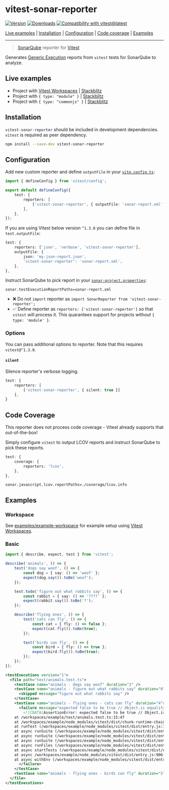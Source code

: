 # vitest-sonar-reporter

[![Version][version-badge]][npm-url]
[![Downloads][downloads-url]][npm-url]
[![Compatibility with vitest@latest][vitest-check-badge]][vitest-check-url]

[Live examples](#live-examples) | [Installation](#installation) | [Configuration](#configuration) | [Code coverage](#code-coverage) | [Examples](#examples)

---

> [SonarQube](https://docs.sonarqube.org/) reporter for [Vitest](https://vitest.dev/)

Generates [Generic Execution](https://docs.sonarqube.org/latest/analysis/generic-test/#header-2) reports from `vitest` tests for SonarQube to analyze.

## Live examples

-   Project with [Vitest Workspaces](https://vitest.dev/guide/workspace.html) | [Stackblitz](https://stackblitz.com/edit/vitest-sonar-reporter-workspaces)
-   Project with `{ type: "module" }` | [Stackblitz](https://stackblitz.com/edit/vitest-sonar-reporter-esm)
-   Project with `{ type: "commonjs" }` | [Stackblitz](https://stackblitz.com/edit/vitest-sonar-reporter-cjs)

## Installation

`vitest-sonar-reporter` should be included in development dependencies. `vitest` is required as peer dependency.

```sh
npm install --save-dev vitest-sonar-reporter
```

## Configuration

Add new custom reporter and define `outputFile` in your [`vite.config.ts`](https://vitest.dev/config/):

```ts
import { defineConfig } from 'vitest/config';

export default defineConfig({
    test: {
        reporters: [
            ['vitest-sonar-reporter', { outputFile: 'sonar-report.xml' }],
        ],
    },
});
```

If you are using Vitest below version `^1.3.0` you can define file in `test.outputFile`:

```ts
test: {
    reporters: ['json', 'verbose', 'vitest-sonar-reporter'],
    outputFile: {
        json: 'my-json-report.json',
        'vitest-sonar-reporter': 'sonar-report.xml',
    },
},
```

Instruct SonarQube to pick report in your [`sonar-project.properties`](https://docs.sonarqube.org/latest/analysis/scan/sonarscanner/):

```
sonar.testExecutionReportPaths=sonar-report.xml
```

-   ❌ Do not `import` reporter as `import SonarReporter from 'vitest-sonar-reporter';`
-   ✅ Define reporter as `reporters: ['vitest-sonar-reporter']` so that `vitest` will process it. This quarantees support for projects without `{ type: 'module' }`.

### Options

You can pass additional options to reporter. Note that this requires `vitest@^1.3.0`.

#### `silent`

Silence reporter's verbose logging.

```ts
test: {
    reporters: [
        ['vitest-sonar-reporter', { silent: true }]
    ],
}
```

## Code Coverage

This reporter does not process code coverage - Vitest already supports that out-of-the-box!

Simply configure `vitest` to output LCOV reports and instruct SonarQube to pick these reports.

```ts
test: {
    coverage: {
        reporters: 'lcov',
    },
},
```

```
sonar.javascript.lcov.reportPaths=./coverage/lcov.info
```

## Examples

### Workspace

See [examples/example-workspace](https://github.com/AriPerkkio/vitest-sonar-reporter/tree/main/examples/example-workspace) for example setup using [Vitest Workspaces](https://vitest.dev/guide/workspace.html).

### Basic

```ts
import { describe, expect, test } from 'vitest';

describe('animals', () => {
    test('dogs say woof', () => {
        const dog = { say: () => 'woof' };
        expect(dog.say()).toBe('woof');
    });

    test.todo('figure out what rabbits say', () => {
        const rabbit = { say: () => '????' };
        expect(rabbit.say()).toBe('?');
    });

    describe('flying ones', () => {
        test('cats can fly', () => {
            const cat = { fly: () => false };
            expect(cat.fly()).toBe(true);
        });

        test('birds can fly', () => {
            const bird = { fly: () => true };
            expect(bird.fly()).toBe(true);
        });
    });
});
```

```xml
<testExecutions version="1">
  <file path="test/animals.test.ts">
    <testCase name="animals - dogs say woof" duration="2" />
    <testCase name="animals - figure out what rabbits say" duration="0">
      <skipped message="figure out what rabbits say" />
    </testCase>
    <testCase name="animals - flying ones - cats can fly" duration="4">
      <failure message="expected false to be true // Object.is equality">
        <![CDATA[AssertionError: expected false to be true // Object.is equality
    at /workspaces/example/test/animals.test.ts:15:47
    at /workspaces/example/node_modules/vitest/dist/chunk-runtime-chain.7032872a.js:82:26
    at runTest (/workspaces/example/node_modules/vitest/dist/entry.js:771:40)
    at async runSuite (/workspaces/example/node_modules/vitest/dist/entry.js:836:13)
    at async runSuite (/workspaces/example/node_modules/vitest/dist/entry.js:836:13)
    at async runSuite (/workspaces/example/node_modules/vitest/dist/entry.js:836:13)
    at async runFiles (/workspaces/example/node_modules/vitest/dist/entry.js:873:5)
    at async startTests (/workspaces/example/node_modules/vitest/dist/entry.js:879:3)
    at async /workspaces/example/node_modules/vitest/dist/entry.js:906:7
    at async withEnv (/workspaces/example/node_modules/vitest/dist/entry.js:503:5)]]>
      </failure>
    </testCase>
    <testCase name="animals - flying ones - birds can fly" duration="5" />
  </file>
</testExecutions>
```

[version-badge]: https://img.shields.io/npm/v/vitest-sonar-reporter
[npm-url]: https://www.npmjs.com/package/vitest-sonar-reporter
[downloads-url]: https://img.shields.io/npm/dm/vitest-sonar-reporter
[vitest-check-badge]: https://github.com/ariperkkio/vitest-sonar-reporter/workflows/vitest@latest%20compatibility/badge.svg
[vitest-check-url]: https://github.com/AriPerkkio/vitest-sonar-reporter/actions/workflows/vitest-latest-compatibility.yml
